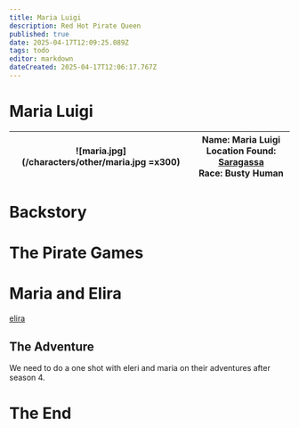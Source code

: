 ```yaml
---
title: Maria Luigi
description: Red Hot Pirate Queen
published: true
date: 2025-04-17T12:09:25.089Z
tags: todo
editor: markdown
dateCreated: 2025-04-17T12:06:17.767Z
---
```


# Maria Luigi

| ![maria.jpg](/characters/other/maria.jpg =x300) | **Name:** Maria Luigi  <br> **Location Found:** [Saragassa](/locations/Mardun/Saragassa)  <br> **Race:** Busty Human 
|----------------------------------------|------------------------------------------------------------------|

# Backstory

# The Pirate Games

# Maria and Elira
[elira](/characters/elira) 

## The Adventure
We need to do a one shot with eleri and maria on their adventures after season 4.

# The End